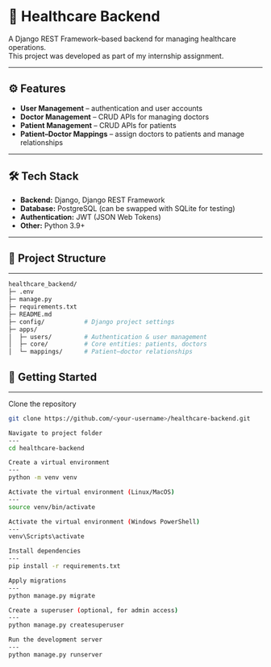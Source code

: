 # 🏥 Healthcare Backend

A Django REST Framework–based backend for managing healthcare operations.  
This project was developed as part of my internship assignment.  

---

## ⚙️ Features

- **User Management** – authentication and user accounts  
- **Doctor Management** – CRUD APIs for managing doctors  
- **Patient Management** – CRUD APIs for patients  
- **Patient–Doctor Mappings** – assign doctors to patients and manage relationships  

---

## 🛠️ Tech Stack

- **Backend:** Django, Django REST Framework  
- **Database:** PostgreSQL (can be swapped with SQLite for testing)  
- **Authentication:** JWT (JSON Web Tokens)  
- **Other:** Python 3.9+  

---

## 📂 Project Structure
---
```bash
healthcare_backend/
├─ .env
├─ manage.py
├─ requirements.txt
├─ README.md
├─ config/           # Django project settings
├─ apps/
│  ├─ users/         # Authentication & user management
│  ├─ core/          # Core entities: patients, doctors
│  └─ mappings/      # Patient–doctor relationships

```

## 🚀 Getting Started
---
Clone the repository  
```bash
git clone https://github.com/<your-username>/healthcare-backend.git

```

```bash
Navigate to project folder
---
cd healthcare-backend
```

```bash
Create a virtual environment
---
python -m venv venv
```
```bash
Activate the virtual environment (Linux/MacOS)
---
source venv/bin/activate
```
```bash
Activate the virtual environment (Windows PowerShell)
---
venv\Scripts\activate
```
```bash
Install dependencies
---
pip install -r requirements.txt
```
```bash
Apply migrations
---
python manage.py migrate
```
```bash
Create a superuser (optional, for admin access)
---
python manage.py createsuperuser
```
```bash
Run the development server
---
python manage.py runserver
```
